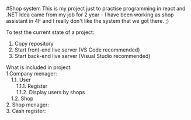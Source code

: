 #Shop system
This is my project just to practise programming in react and .NET
Idea came from my job for 2 year - I have been working as shop assistant in 4F and I really don't like the system that we got there. ;)

To test the current state of a project:
1. Copy repository
2. Start front-end live server (VS Code recommended)
3. Start back-end live server (Visual Studio recommended)

What is included in project: <br/>
1.Company menager:<br/>
  &emsp;1.1. User <br/>
    &emsp;&emsp;1.1.1. Register <br/>
    &emsp;&emsp;1.1.2. Display users by shops <br/>
  &emsp;1.2. Shop <br/>
2. Shop menager: <br/>
3. Cash register: <br/>
